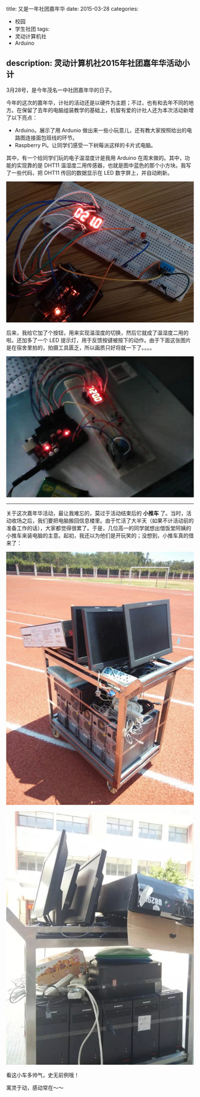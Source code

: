 title: 又是一年社团嘉年华
date: 2015-03-28
categories:
- 校园
- 学生社团
tags:
- 灵动计算机社
- Arduino

description: 灵动计算机社2015年社团嘉年华活动小计
---

3月28号，是今年茂名一中社团嘉年华的日子。

今年的这次的嘉年华，计社的活动还是以硬件为主题；不过，也有和去年不同的地方。在保留了去年的电脑组装教学的基础上，机智有爱的计社人还为本次活动新增了以下亮点：

- Arduino。展示了用 Ardunio 做出来一些小玩意儿，还有教大家按照给出的电路图连接面包班线的环节。
- Raspberry Pi。让同学们感受一下树莓派这样的卡片式电脑。

其中，有一个给同学们玩的电子温湿度计是我用 Arduino 在周末做的。其中，功能的实现靠的是 DHT11 温湿度二用传感器，也就是图中蓝色的那个小方块。我写了一些代码，把 DHT11 传回的数据显示在 LED 数字屏上，并自动刷新。

![用 Ardunio 做的电子温度计 摄于家中](/img/2015/cptsct-carnival/Arduino1.jpg)

<!-- more -->

后来，我给它加了个按钮，用来实现温湿度的切换，然后它就成了温湿度二用的啦。还加多了一个 LED 提示灯，用于反馈按键被按下的动作。由于下面这张图片是在宿舍里拍的，拍摄工具匮乏，所以画质只好将就一下了。。。。

![用 Ardunio 做的电子温湿度计 摄于学校宿舍](/img/2015/cptsct-carnival/Arduino2.jpg)

---

关于这次嘉年华活动，最让我难忘的，莫过于活动结束后的 **小推车** 了。当时，活动收场之后，我们要把电脑搬回信息楼里。由于忙活了大半天（如果不计活动前的准备工作的话），大家都觉得很累了。于是，几位高一的同学就想出借饭堂阿姨的小推车来装电脑的主意。起初，我还以为他们是开玩笑的；没想到，小推车真的借来了：

![用饭堂阿姨的小推车装电脑](/img/2015/cptsct-carnival/trolley1.jpg)

![用饭堂阿姨的小推车装电脑](/img/2015/cptsct-carnival/trolley2.jpg)

看这小车多帅气，史无前例哦！

寓灵于动，感动常在～～